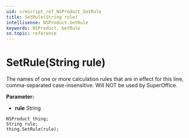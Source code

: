 ```yaml
---
uid: crmscript_ref_NSProduct_SetRule
title: SetRule(String rule)
intellisense: NSProduct.SetRule
keywords: NSProduct, GetRule
so.topic: reference
---
```


# SetRule(String rule)

The names of one or more calculation rules that are in effect for this line, comma-separated case-insensitive. Will NOT be used by SuperOffice.

**Parameter:** 
 - **rule** String

```crmscript
NSProduct thing;
String rule;
thing.SetRule(rule);
```

